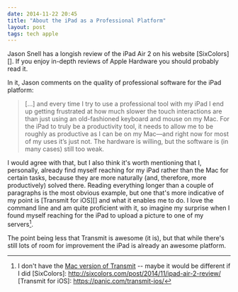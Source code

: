 ```yaml
---
date: 2014-11-22 20:45
title: "About the iPad as a Professional Platform"
layout: post
tags: tech apple
---
```


Jason Snell has a longish review of the iPad Air 2 on his website [SixColors][]. If you enjoy in-depth reviews of Apple Hardware you should probably read it.

In it, Jason comments on the quality of professional software for the iPad platform:

>[…] and every time I try to use a professional tool with my iPad I end up getting frustrated at how much slower the touch interactions are than just using an old-fashioned keyboard and mouse on my Mac. For the iPad to truly be a productivity tool, it needs to allow me to be roughly as productive as I can be on my Mac—and right now for most of my uses it’s just not. The hardware is willing, but the software is (in many cases) still too weak.


I would agree with that, but I also think it's worth mentioning that I, personally, already find myself reaching for my iPad rather than the Mac for certain tasks, because they are more naturally (and, therefore, more productively) solved there. Reading everything longer than a couple of paragraphs is the most obvious example, but one that's more indicative of my point is [Transmit for iOS][] and what it enables me to do. I love the command line and am quite proficient with it, so imagine my surprise when I found myself reaching for the iPad to upload a picture to one of my servers[^Transmit].

The point being less that Transmit is awesome (it is), but that while there's still lots of room for improvement the iPad is already an awesome platform.




[^Transmit]: I don't have the [Mac version of Transmit](https://panic.com/transmit/) -- maybe it would be different if I did
[SixColors]: http://sixcolors.com/post/2014/11/ipad-air-2-review/
[Transmit for iOS]: https://panic.com/transmit-ios/
